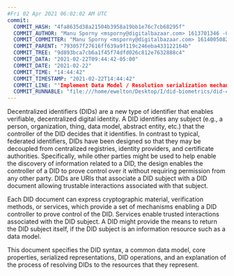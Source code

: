 ```yaml
---
#Fri 02 Apr 2021 06:02:02 AM UTC
commit:
  COMMIT_HASH: "4fa8635d38a21504b3958a19bb1e76c7cb68295f"
  COMMIT_AUTHOR: "Manu Sporny <msporny@digitalbazaar.com> 1613701346 -0500"
  COMMIT_COMMITTER: "Manu Sporny <msporny@digitalbazaar.com> 1614005082 -0500"
  COMMIT_PARENT: "793057f27616ff639a9f119c246eba433122164b"
  COMMIT_TREE: "9d893bca7cb6a1f45f74dfd026c812e7632888c4"
  COMMIT_DATA: "2021-02-22T09:44:42-05:00"
  COMMIT_DATE: "2021-02-22"
  COMMIT_TIME: "14:44:42"
  COMMIT_TIMESTAMP: "2021-02-22T14:44:42"
  COMMIT_LINE: ""Implement Data Model / Resolution serialization mechanisms."
  COMMIT_RUNNABLE: "file:///home/ewelton/Desktop/I/did-biometrics/did-core-dataset/analysis/gitinfo/4fa8635d38a21504b3958a19bb1e76c7cb68295f/snapshot/index.html"
---
```


<section id="abstract">
<p>
<a>Decentralized identifiers</a> (DIDs) are a new type of identifier that
enables verifiable, decentralized digital identity. A <a>DID</a> identifies any
subject (e.g., a person, organization, thing, data model, abstract entity, etc.)
that the controller of the <a>DID</a> decides that it identifies. In contrast to
typical, federated identifiers, <a>DIDs</a> have been designed so that they may
be decoupled from centralized registries, identity providers, and certificate
authorities. Specifically, while other parties might be used to help enable the
discovery of information related to a <a>DID</a>, the design enables the
controller of a <a>DID</a> to prove control over it without requiring permission
from any other party. <a>DIDs</a> are <a>URIs</a> that associate a <a>DID
subject</a> with a <a>DID document</a> allowing trustable interactions
associated with that subject.
    </p>
<p>
Each <a>DID document</a> can express cryptographic material, <a>verification
methods</a>, or <a>services</a>, which provide a set of mechanisms enabling a
<a>DID controller</a> to prove control of the <a>DID</a>. <a>Services</a> enable
trusted interactions associated with the <a>DID subject</a>. A <a>DID</a> might
provide the means to return the <a>DID subject</a> itself, if the <a>DID
subject</a> is an information resource such as a data model.
    </p>
<p>
This document specifies the DID syntax, a common data model, core properties,
serialized representations, DID operations, and an explanation of the process
of resolving DIDs to the resources that they represent.
    </p>
</section>
